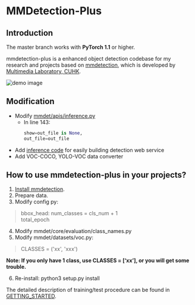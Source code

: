 
# MMDetection-Plus

## Introduction

The master branch works with **PyTorch 1.1** or higher.

mmdetection-plus is a enhanced object detection codebase for my research and projects based on [mmdetection](https://github.com/open-mmlab/mmdetection.git), which is developed by [Multimedia Laboratory, CUHK](http://mmlab.ie.cuhk.edu.hk/).

![demo image](demo/coco_test_12510.jpg)


## Modification
* Modify [mmdet/apis/inference.py](mmdet/apis/inference.py)
  * In line 143:
    ```python
    show=out_file is None,
    out_file=out_file
    ```
* Add [inference code](tools/infer.py) for easily building detection web service
* Add VOC-COCO, YOLO-VOC data converter


## How to use mmdetection-plus in your projects?
1. [Install mmdetection](INSTALL.md).
2. Prepare data.
3. Modify config py:
  > bbox_head: num_classes = cls_num + 1  
  > total_epoch
4. Modify mmdet/core/evaluation/class_names.py
5. Modify mmdet/datasets/voc.py:  
  > CLASSES = ('xx', 'xxx')

**Note: If you only have 1 class, use CLASSES = [‘xx’], or you will get some trouble.**

6. Re-install: python3 setup.py install

The detailed description of training/test procedure can be found in [GETTING_STARTED](GETTING_STARTED.md).